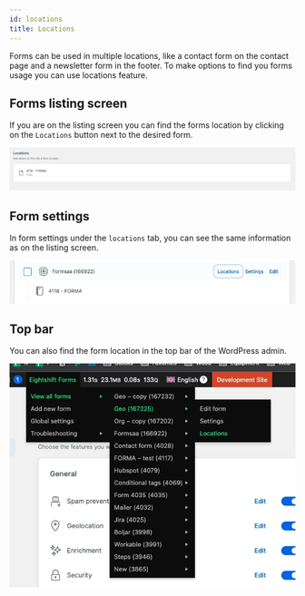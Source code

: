 ```yaml
---
id: locations
title: Locations
---
```


Forms can be used in multiple locations, like a contact form on the contact page and a newsletter form in the footer. To make options to find you forms usage you can use locations feature.

## Forms listing screen

If you are on the listing screen you can find the forms location by clicking on the `Locations` button next to the desired form.

![Locations screen](/img/forms/locations.webp)

## Form settings

In form settings under the `locations` tab, you can see the same information as on the listing screen.

![Locations list screen](/img/forms/locations-list.webp)

## Top bar

You can also find the form location in the top bar of the WordPress admin.

![Top bar screen](/img/forms/topbar.webp)
